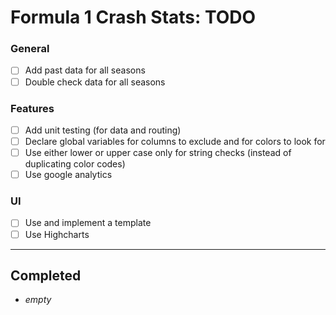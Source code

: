 # Formula 1 Crash Stats: TODO

### General 

 * [ ] Add past data for all seasons
 * [ ] Double check data for all seasons
 
### Features

 * [ ] Add unit testing (for data and routing)
 * [ ] Declare global variables for columns to exclude and for colors to look for
 * [ ] Use either lower or upper case only for string checks (instead of duplicating color codes)
 * [ ] Use google analytics

### UI

 * [ ] Use and implement a template
 * [ ] Use Highcharts

<hr>

## Completed

 * *empty*